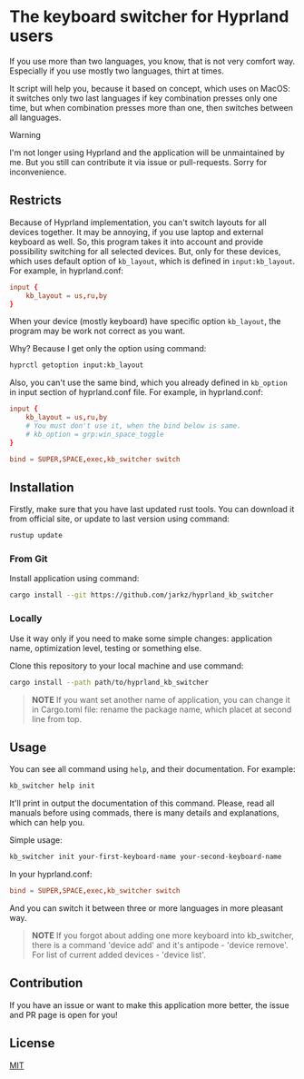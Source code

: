 # The keyboard switcher for Hyprland users

If you use more than two languages, you know, that is not very comfort way. Especially if you use mostly two languages, thirt at times.

It script will help you, because it based on concept, which uses on MacOS: it switches only two last languages if key combination presses only one time, but when combination presses more than one, then switches between all languages.

> [!WARNING]
> I'm not longer using Hyprland and the application will be unmaintained by me. But you still can contribute it via issue or pull-requests. Sorry for inconvenience.

## Restricts

Because of Hyprland implementation, you can't switch layouts for all devices together. It may be annoying, if you use laptop and external keyboard as well. So, this program takes it into account and provide possibility switching for all selected devices. But, only for these devices, which uses default option of `kb_layout`, which is defined in `input:kb_layout`. For example, in hyprland.conf:

```conf
input {
    kb_layout = us,ru,by
}
```

When your device (mostly keyboard) have specific option `kb_layout`, the program may be work not correct as you want.

Why? Because I get only the option using command:

```bash
hyprctl getoption input:kb_layout
```

Also, you can't use the same bind, which you already defined in `kb_option` in input section of hyprland.conf file. For example, in hyprland.conf:

```conf
input {
    kb_layout = us,ru,by
    # You must don't use it, when the bind below is same.
    # kb_option = grp:win_space_toggle
}

bind = SUPER,SPACE,exec,kb_switcher switch
```

## Installation 

Firstly, make sure that you have last updated rust tools. You can download it from official site, or update to last version using command:

```bash
rustup update
```

### From Git

Install application using command:

```bash
cargo install --git https://github.com/jarkz/hyprland_kb_switcher
```

### Locally

Use it way only if you need to make some simple changes: application name, optimization level, testing or something else.

Clone this repository to your local machine and use command:

```bash
cargo install --path path/to/hyprland_kb_switcher
```

> __NOTE__
> If you want set another name of application, you can change it in Cargo.toml file: rename the package name, which placet at second line from top.

## Usage

You can see all command using `help`, and their documentation. For example:

```bash
kb_switcher help init
```

It'll print in output the documentation of this command. Please, read all manuals before using commads, there is many details and explanations, which can help you.

Simple usage:

```bash
kb_switcher init your-first-keyboard-name your-second-keyboard-name
```

In your hyprland.conf:

```conf
bind = SUPER,SPACE,exec,kb_switcher switch
```

And you can switch it between three or more languages in more pleasant way.

> __NOTE__
> If you forgot about adding one more keyboard into kb_switcher, there is a command 'device add' and it's antipode - 'device remove'. For list of current added devices - 'device list'.

## Contribution

If you have an issue or want to make this application more better, the issue and PR page is open for you!

## License

[MIT](/LICENSE)

